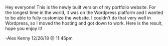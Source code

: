 Hey everyone! This is the newly built version of my portfolio website.
For the longest time in the world, it was on the Wordpress platform and I wanted to be able to fully customize the website.
I couldn't do that very well in Wordpress, so I moved the hosting and got down to work.
Here is the result, hope you enjoy it!


-Alex Kenny 12/26/18 @ 11:45pm
